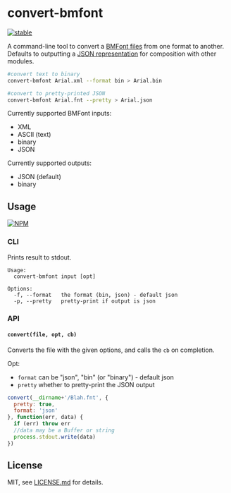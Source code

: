 # convert-bmfont

[![stable](http://badges.github.io/stability-badges/dist/stable.svg)](http://github.com/badges/stability-badges)

A command-line tool to convert a [BMFont files](http://www.angelcode.com/products/bmfont/) from one format to another. Defaults to outputting a [JSON representation](https://github.com/Jam3/load-bmfont/blob/master/json-spec.md) for composition with other modules.

```sh
#convert text to binary
convert-bmfont Arial.xml --format bin > Arial.bin

#convert to pretty-printed JSON
convert-bmfont Arial.fnt --pretty > Arial.json
```

Currently supported BMFont inputs:

- XML
- ASCII (text)
- binary
- JSON

Currently supported outputs:

- JSON (default)
- binary

## Usage

[![NPM](https://nodei.co/npm/convert-bmfont.png)](https://www.npmjs.com/package/convert-bmfont)

### CLI

Prints result to stdout.

```
Usage:
  convert-bmfont input [opt]

Options:
  -f, --format   the format (bin, json) - default json
  -p, --pretty   pretty-print if output is json
```

### API

#### `convert(file, opt, cb)`

Converts the file with the given options, and calls the `cb` on completion.

Opt:

- `format` can be "json", "bin" (or "binary") - default json
- `pretty` whether to pretty-print the JSON output

```js
convert(__dirname+'/Blah.fnt', {
  pretty: true,
  format: 'json'
}, function(err, data) {
  if (err) throw err
  //data may be a Buffer or string
  process.stdout.write(data)
})
```

## License

MIT, see [LICENSE.md](http://github.com/Jam3/convert-bmfont/blob/master/LICENSE.md) for details.
